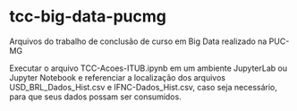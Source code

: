 # tcc-big-data-pucmg
Arquivos do trabalho de conclusão de curso em Big Data realizado na PUC-MG


Executar o arquivo TCC-Acoes-ITUB.ipynb em um ambiente JupyterLab ou Jupyter Notebook e referenciar a localização dos arquivos USD_BRL_Dados_Hist.csv e IFNC-Dados_Hist.csv, caso seja necessário, para que seus dados possam ser consumidos.
